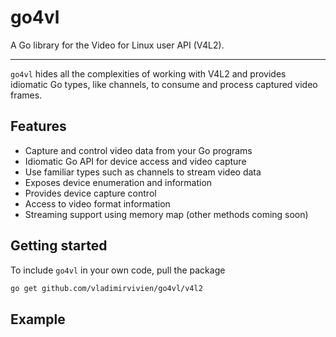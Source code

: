 # go4vl
A Go library for the Video for Linux user API (V4L2).

----

`go4vl` hides all the complexities of working with V4L2 and 
provides idiomatic Go types, like channels, to consume and process captured video frames.

## Features
* Capture and control video data from your Go programs
* Idiomatic Go API for device access and video capture
* Use familiar types such as channels to stream video data
* Exposes device enumeration and information
* Provides device capture control
* Access to video format information
* Streaming support using memory map (other methods coming soon)

## Getting started
To include `go4vl` in your own code, pull the package

```bash
go get github.com/vladimirvivien/go4vl/v4l2
```

## Example
